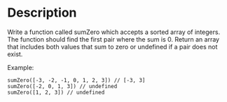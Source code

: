 # Description
Write a function called sumZero which accepts a sorted array of integers. The function should find the first pair where the sum is 0.
Return an array that includes both values that sum to zero or undefined if a pair does not exist.

Example:

```
sumZero([-3, -2, -1, 0, 1, 2, 3]) // [-3, 3]
sumZero([-2, 0, 1, 3]) // undefined
sumZero([1, 2, 3]) // undefined
```